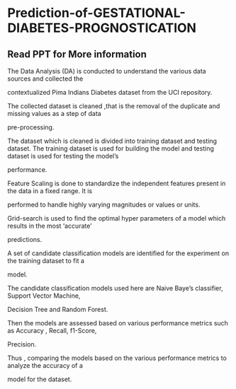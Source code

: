 # Prediction-of-GESTATIONAL-DIABETES-PROGNOSTICATION
## Read PPT for More information 
 The Data Analysis (DA) is conducted to understand the various data sources and collected the

contextualized Pima Indians Diabetes dataset from the UCI repository.

The collected dataset is cleaned ,that is the removal of the duplicate and missing values as a step of data

pre-processing.

 The dataset which is cleaned is divided into training dataset and testing dataset.
The training dataset is used for building the model and testing dataset is used for testing the model’s

performance.

Feature Scaling is done to standardize the independent features present in the data in a fixed range. It is

performed to handle highly varying magnitudes or values or units.

 Grid-search is used to find the optimal hyper parameters of a model which results in the most ‘accurate’

predictions.

 A set of candidate classification models are identified for the experiment on the training dataset to fit a

model.

 The candidate classification models used here are Naive Baye’s classifier, Support Vector Machine,

Decision Tree and Random Forest.

 Then the models are assessed based on various performance metrics such as Accuracy , Recall, f1-Score,

Precision.

Thus , comparing the models based on the various performance metrics to analyze the accuracy of a

model for the dataset.


